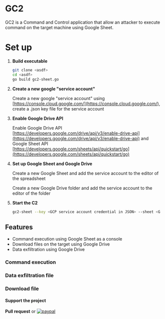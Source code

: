 # GC2

GC2 is a Command and Control application that allow an attacker to execute command on the target machine using Google Sheet.


# Set up

1. **Build executable**
 
    ```bash
    git clone <asdf>
    cd <asdf>
    go build gc2-sheet.go
    ```

2. **Create a new google "service account"**
 
    Create a new google "service account" using [https://console.cloud.google.com/](https://console.cloud.google.com/), create a .json key file for the service account 

3. **Enable Google Drive API**

    Enable Google Drive API [https://developers.google.com/drive/api/v3/enable-drive-api](https://developers.google.com/drive/api/v3/enable-drive-api) and Google Sheet API [https://developers.google.com/sheets/api/quickstart/go](https://developers.google.com/sheets/api/quickstart/go) 

3. **Set up Google Sheet and Google Drive**

    Create a new Google Sheet and add the service account to the editor of the spreadsheet
    
    Create a new Google Drive folder and add the service account to the editor of the folder

4. **Start the C2**

    ```bash
    gc2-sheet --key <GCP service account credential in JSON> --sheet <Google sheet ID> --drive <Google drive ID>
    ```

## Features

- Command execution using Google Sheet as a console
- Download files on the target using Google Drive
- Data exfiltration using Google Drive

### Command execution
### Data exfiltration file
### Download file

#### Support the project

**Pull request** or [![paypal](https://www.paypalobjects.com/en_US/i/btn/btn_donate_SM.gif)](https://www.paypal.com/donate?hosted_button_id=8EWYXPED4ZU5E)